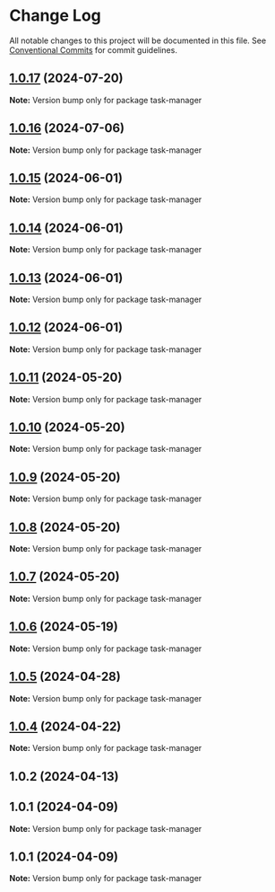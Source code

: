 # Change Log

All notable changes to this project will be documented in this file.
See [Conventional Commits](https://conventionalcommits.org) for commit guidelines.

## [1.0.17](https://github.com/Kallenju/notes/compare/task-manager@1.0.16...task-manager@1.0.17) (2024-07-20)

**Note:** Version bump only for package task-manager

## [1.0.16](https://github.com/Kallenju/notes/compare/task-manager@1.0.15...task-manager@1.0.16) (2024-07-06)

**Note:** Version bump only for package task-manager

## [1.0.15](https://github.com/Kallenju/notes/compare/task-manager@1.0.14...task-manager@1.0.15) (2024-06-01)

**Note:** Version bump only for package task-manager

## [1.0.14](https://github.com/Kallenju/notes/compare/task-manager@1.0.13...task-manager@1.0.14) (2024-06-01)

**Note:** Version bump only for package task-manager

## [1.0.13](https://github.com/Kallenju/notes/compare/task-manager@1.0.12...task-manager@1.0.13) (2024-06-01)

**Note:** Version bump only for package task-manager

## [1.0.12](https://github.com/Kallenju/notes/compare/task-manager@1.0.9...task-manager@1.0.12) (2024-06-01)

**Note:** Version bump only for package task-manager

## [1.0.11](https://github.com/Kallenju/notes/compare/task-manager@1.0.9...task-manager@1.0.11) (2024-05-20)

**Note:** Version bump only for package task-manager

## [1.0.10](https://github.com/Kallenju/notes/compare/task-manager@1.0.9...task-manager@1.0.10) (2024-05-20)

**Note:** Version bump only for package task-manager

## [1.0.9](https://github.com/Kallenju/notes/compare/task-manager@1.0.8...task-manager@1.0.9) (2024-05-20)

**Note:** Version bump only for package task-manager

## [1.0.8](https://github.com/Kallenju/notes/compare/task-manager@1.0.7...task-manager@1.0.8) (2024-05-20)

**Note:** Version bump only for package task-manager

## [1.0.7](https://github.com/Kallenju/notes/compare/task-manager@1.0.6...task-manager@1.0.7) (2024-05-20)

**Note:** Version bump only for package task-manager

## [1.0.6](https://github.com/Kallenju/notes/compare/task-manager@1.0.5...task-manager@1.0.6) (2024-05-19)

**Note:** Version bump only for package task-manager

## [1.0.5](https://github.com/Kallenju/notes/compare/task-manager@1.0.4...task-manager@1.0.5) (2024-04-28)

**Note:** Version bump only for package task-manager

## [1.0.4](https://github.com/Kallenju/notes/compare/task-manager@1.0.2...task-manager@1.0.4) (2024-04-22)

**Note:** Version bump only for package task-manager

## 1.0.2 (2024-04-13)

## 1.0.1 (2024-04-09)

**Note:** Version bump only for package task-manager

## 1.0.1 (2024-04-09)

**Note:** Version bump only for package task-manager
